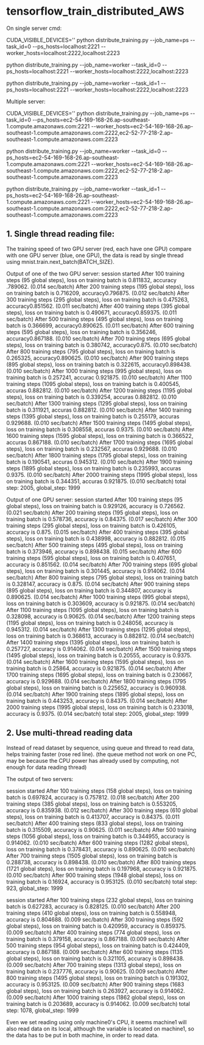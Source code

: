 # tensorflow_train_distributed_AWS

On single server cmd:

CUDA_VISIBLE_DEVICES='' python distribute_training.py --job_name=ps --task_id=0 --ps_hosts=localhost:2221 --worker_hosts=localhost:2222,localhost:2223

python distribute_training.py --job_name=worker --task_id=0 --ps_hosts=localhost:2221 --worker_hosts=localhost:2222,localhost:2223

python distribute_training.py --job_name=worker --task_id=1 --ps_hosts=localhost:2221 --worker_hosts=localhost:2222,localhost:2223


Multiple server:

CUDA_VISIBLE_DEVICES='' python distribute_training.py --job_name=ps --task_id=0 --ps_hosts=ec2-54-169-168-26.ap-southeast-1.compute.amazonaws.com:2221 --worker_hosts=ec2-54-169-168-26.ap-southeast-1.compute.amazonaws.com:2222,ec2-52-77-218-2.ap-southeast-1.compute.amazonaws.com:2223

python distribute_training.py --job_name=worker --task_id=0 --ps_hosts=ec2-54-169-168-26.ap-southeast-1.compute.amazonaws.com:2221 --worker_hosts=ec2-54-169-168-26.ap-southeast-1.compute.amazonaws.com:2222,ec2-52-77-218-2.ap-southeast-1.compute.amazonaws.com:2223

python distribute_training.py --job_name=worker --task_id=1 --ps_hosts=ec2-54-169-168-26.ap-southeast-1.compute.amazonaws.com:2221 --worker_hosts=ec2-54-169-168-26.ap-southeast-1.compute.amazonaws.com:2222,ec2-52-77-218-2.ap-southeast-1.compute.amazonaws.com:2223


## 1. Single thread reading file:

The training speed of two GPU server (red, each have one GPU) compare with one GPU server (blue, one GPU), the data is read by single thread using mnist.train.next_batch(BATCH_SIZE).



Output of one of the two GPU server:
session started
After 100 training steps (95 global steps), loss on training batch is 0.811832, accuracy .789062. (0.014 sec/batch)
After 200 training steps (195 global steps), loss on training batch is 0.716209, accuracy0.796875. (0.012 sec/batch)
After 300 training steps (295 global steps), loss on training batch is 0.475263, accuracy0.851562. (0.011 sec/batch)
After 400 training steps (395 global steps), loss on training batch is 0.490671, accuracy0.859375. (0.011 sec/batch)
After 500 training steps (495 global steps), loss on training batch is 0.366699, accuracy0.890625. (0.011 sec/batch)
After 600 training steps (595 global steps), loss on training batch is 0.356246, accuracy0.867188. (0.010 sec/batch)
After 700 training steps (695 global steps), loss on training batch is 0.380742, accuracy0.875. (0.010 sec/batch)
After 800 training steps (795 global steps), loss on training batch is 0.265325, accuracy0.890625. (0.010 sec/batch)
After 900 training steps (895 global steps), loss on training batch is 0.322615, accuracy0.898438. (0.010 sec/batch)
After 1000 training steps (995 global steps), loss on training batch is 0.257241, accurac 0.921875. (0.010 sec/batch)
After 1100 training steps (1095 global steps), loss on training batch is 0.400545, accuras 0.882812. (0.010 sec/batch)
After 1200 training steps (1195 global steps), loss on training batch is 0.339254, accuras 0.882812. (0.010 sec/batch)
After 1300 training steps (1295 global steps), loss on training batch is 0.311921, accuras 0.882812. (0.010 sec/batch)
After 1400 training steps (1395 global steps), loss on training batch is 0.255179, accuras 0.929688. (0.010 sec/batch)
After 1500 training steps (1495 global steps), loss on training batch is 0.308558, accuras 0.9375. (0.010 sec/batch)
After 1600 training steps (1595 global steps), loss on training batch is 0.366522, accuras 0.867188. (0.010 sec/batch)
After 1700 training steps (1695 global steps), loss on training batch is 0.232567, accuras 0.929688. (0.010 sec/batch)
After 1800 training steps (1795 global steps), loss on training batch is 0.190541, accuras 0.945312. (0.010 sec/batch)
After 1900 training steps (1895 global steps), loss on training batch is 0.235993, accuras 0.9375. (0.010 sec/batch)
After 2000 training steps (1995 global steps), loss on training batch is 0.344351, accuras 0.921875. (0.010 sec/batch)
total step: 2005, global_step: 1999

Output of one GPU server:
session started
After 100 training steps (95 global steps), loss on training batch is 0.929126, accuracy is 0.726562. (0.021 sec/batch)
After 200 training steps (195 global steps), loss on training batch is 0.578736, accuracy is 0.84375. (0.017 sec/batch)
After 300 training steps (295 global steps), loss on training batch is 0.426105, accuracy is 0.875. (0.015 sec/batch)
After 400 training steps (395 global steps), loss on training batch is 0.438998, accuracy is 0.882812. (0.015 sec/batch)
After 500 training steps (495 global steps), loss on training batch is 0.373946, accuracy is 0.898438. (0.015 sec/batch)
After 600 training steps (595 global steps), loss on training batch is 0.407651, accuracy is 0.851562. (0.014 sec/batch)
After 700 training steps (695 global steps), loss on training batch is 0.301445, accuracy is 0.914062. (0.014 sec/batch)
After 800 training steps (795 global steps), loss on training batch is 0.328147, accuracy is 0.875. (0.014 sec/batch)
After 900 training steps (895 global steps), loss on training batch is 0.344807, accuracy is 0.890625. (0.014 sec/batch)
After 1000 training steps (995 global steps), loss on training batch is 0.303609, accuracy is 0.921875. (0.014 sec/batch)
After 1100 training steps (1095 global steps), loss on training batch is 0.328098, accuracy is 0.90625. (0.014 sec/batch)
After 1200 training steps (1195 global steps), loss on training batch is 0.248056, accuracy is 0.945312. (0.014 sec/batch)
After 1300 training steps (1295 global steps), loss on training batch is 0.368613, accuracy is 0.882812. (0.014 sec/batch)
After 1400 training steps (1395 global steps), loss on training batch is 0.257727, accuracy is 0.914062. (0.014 sec/batch)
After 1500 training steps (1495 global steps), loss on training batch is 0.20555, accuracy is 0.9375. (0.014 sec/batch)
After 1600 training steps (1595 global steps), loss on training batch is 0.25864, accuracy is 0.921875. (0.014 sec/batch)
After 1700 training steps (1695 global steps), loss on training batch is 0.230667, accuracy is 0.929688. (0.014 sec/batch)
After 1800 training steps (1795 global steps), loss on training batch is 0.225652, accuracy is 0.960938. (0.014 sec/batch)
After 1900 training steps (1895 global steps), loss on training batch is 0.443253, accuracy is 0.84375. (0.014 sec/batch)
After 2000 training steps (1995 global steps), loss on training batch is 0.233018, accuracy is 0.9375. (0.014 sec/batch)
total step: 2005, global_step: 1999

## 2. Use multi-thread reading data

Instead of read dataset by sequence, using queue and thread to read data, helps training faster (rose red line). (the queue method not work on one PC, may be because the CPU power has already used by computing, not enough for data reading thread)

The output of two servers:

session started
After 100 training steps (158 global steps), loss on training batch is 0.697824, accuracy is 0.757812. (0.018 sec/batch)
After 200 training steps (385 global steps), loss on training batch is 0.553205, accuracy is 0.835938. (0.012 sec/batch)
After 300 training steps (610 global steps), loss on training batch is 0.413707, accuracy is 0.84375. (0.011 sec/batch)
After 400 training steps (833 global steps), loss on training batch is 0.315509, accuracy is 0.90625. (0.011 sec/batch)
After 500 training steps (1056 global steps), loss on training batch is 0.344955, accuracy is 0.914062. (0.010 sec/batch)
After 600 training steps (1282 global steps), loss on training batch is 0.378431, accuracy is 0.890625. (0.010 sec/batch)
After 700 training steps (1505 global steps), loss on training batch is 0.288738, accuracy is 0.898438. (0.010 sec/batch)
After 800 training steps (1721 global steps), loss on training batch is 0.197968, accuracy is 0.921875. (0.010 sec/batch)
After 900 training steps (1948 global steps), loss on training batch is 0.16924, accuracy is 0.953125. (0.010 sec/batch)
total step: 923, global_step: 1999


session started
After 100 training steps (232 global steps), loss on training batch is 0.627283, accuracy is 0.828125. (0.010 sec/batch)
After 200 training steps (410 global steps), loss on training batch is 0.558948, accuracy is 0.804688. (0.009 sec/batch)
After 300 training steps (592 global steps), loss on training batch is 0.420959, accuracy is 0.859375. (0.009 sec/batch)
After 400 training steps (774 global steps), loss on training batch is 0.379158, accuracy is 0.867188. (0.009 sec/batch)
After 500 training steps (954 global steps), loss on training batch is 0.424409, accuracy is 0.867188. (0.009 sec/batch)
After 600 training steps (1135 global steps), loss on training batch is 0.321105, accuracy is 0.898438. (0.009 sec/batch)
After 700 training steps (1313 global steps), loss on training batch is 0.237776, accuracy is 0.90625. (0.009 sec/batch)
After 800 training steps (1495 global steps), loss on training batch is 0.191302, accuracy is 0.953125. (0.009 sec/batch)
After 900 training steps (1683 global steps), loss on training batch is 0.263927, accuracy is 0.914062. (0.009 sec/batch)
After 1000 training steps (1862 global steps), loss on training batch is 0.203689, accuracy is 0.914062. (0.009 sec/batch)
total step: 1078, global_step: 1999


Even we set reading using only machine0's CPU, it seems machine1 will also read data on its local, although the variable is located on machine1, so the data has to be put in both machine, in order to read data.

